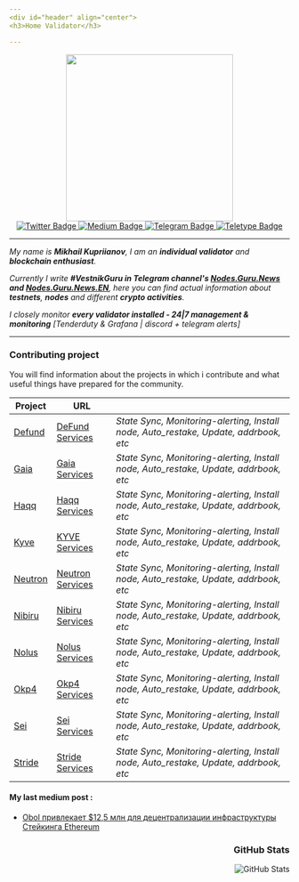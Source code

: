 ```yaml
---
<div id="header" align="center">
<h3>Home Validator</h3>

---
```


<div id="header" align="center">
  <img src="https://media0.giphy.com/media/6FT3QE3AJMfwJDZBNr/giphy.gif?cid=ecf05e47svouk7n1hdv06dvyhz5l51d79w7vi16af5yow8vv&rid=giphy.gif&ct=s" width="300"/>
<div id="badges">
  <a href="https://twitter.com/MikhailKupriya2">
    <img src="https://img.shields.io/badge/Twitter-blue?logo=Twitter&logoColor=white" alt="Twitter Badge"/>
  </a>
  <a href="https://medium.com/@MikhailKupriya2">
    <img src="https://img.shields.io/badge/Medium-black?logo=Medium&logoColor=white" alt="Medium Badge"/>
  </a>
  <a href="https://t.me/kupriianov88">
    <img src="https://img.shields.io/badge/Telegram-blue?logo=Telegram&logoColor=white" alt="Telegram Badge"/>
  </a>
  <a href="https://teletype.in/@kupriianov88">
    <img src="https://img.shields.io/badge/Teletype-black?logo=Teletype&logoColor=white" alt="Teletype Badge"/>
  </a>
  </div>

  ---

  <div id="header" align="left">

*My name is **Mikhail Kupriianov**, I am an **individual validator** and **blockchain enthusiast**.*

*Currently I write **#VestnikGuru in Telegram channel's [Nodes.Guru.News](https://t.me/NodesGuruNews) and [Nodes.Guru.News.EN](https://t.me/NodesGuruNews_ENG)**, here you can find actual information about **testnets**, **nodes** and different **crypto activities**.*

*I closely monitor **every validator installed - 24|7 management & monitoring** [Tenderduty & Grafana | discord + telegram alerts]*

  ---

    
### Contributing project

You will find information about the projects in which i contribute and what useful things have prepared for the community.

| Project | URL                                                                                                        |                                |
|-----------------------------------|----------------------------------------------------------------------------------|------------------------------------------------------------------|
| [Defund](https://www.defund.app/) | [DeFund Services](https://github.com/88Mikhail88/My_Testnets/tree/main/Defund)   | *State Sync, Monitoring-alerting, Install node, Auto_restake, Update, addrbook, etc*       |
| [Gaia]()                          | [Gaia Services](https://github.com/88Mikhail88/My_Testnets/tree/main/Gaia)       | *State Sync, Monitoring-alerting, Install node, Auto_restake, Update, addrbook, etc*       |
| [Haqq](https://islamiccoin.net/)  | [Haqq Services](https://github.com/88Mikhail88/My_Testnets/tree/main/Haqq)       | *State Sync, Monitoring-alerting, Install node, Auto_restake, Update, addrbook, etc*       |
| [Kyve](https://www.kyve.network/) | [KYVE Services](https://github.com/88Mikhail88/My_Testnets/tree/main/KYVE)       | *State Sync, Monitoring-alerting, Install node, Auto_restake, Update, addrbook, etc*       |
| [Neutron](https://neutron.org/)   | [Neutron Services](https://github.com/88Mikhail88/My_Testnets/tree/main/Neutron) | *State Sync, Monitoring-alerting, Install node, Auto_restake, Update, addrbook, etc*       |
| [Nibiru](https://nibiru.fi/)      | [Nibiru Services](https://github.com/88Mikhail88/My_Testnets/tree/main/Nibiru)   | *State Sync, Monitoring-alerting, Install node, Auto_restake, Update, addrbook, etc*       |
| [Nolus](https://nolus.io/)        | [Nolus Services](https://github.com/88Mikhail88/My_Testnets/tree/main/Nolus)     | *State Sync, Monitoring-alerting, Install node, Auto_restake, Update, addrbook, etc*       |
| [Okp4](https://okp4.network/)     | [Okp4 Services](https://github.com/88Mikhail88/My_Testnets/tree/main/Okp4)       | *State Sync, Monitoring-alerting, Install node, Auto_restake, Update, addrbook, etc*       |
| [Sei](https://www.seinetwork.io/) | [Sei Services](https://github.com/88Mikhail88/My_Testnets/tree/main/Sei)         | *State Sync, Monitoring-alerting, Install node, Auto_restake, Update, addrbook, etc*       |
| [Stride](https://stride.zone/)    | [Stride Services](https://github.com/88Mikhail88/My_Testnets/tree/main/Stride)   | *State Sync, Monitoring-alerting, Install node, Auto_restake, Update, addrbook, etc*       |

<div id="header" align="left">

#### My last medium post :
<!-- BLOG-POST-LIST:START -->
- [Obol привлекает $12,5 млн для децентрализации инфраструктуры Стейкинга Ethereum](https://medium.com/@MikhailKupriya2/o-cfcbae90c3e5?source=rss-10e84f172f22------2)
<!-- BLOG-POST-LIST:END -->

  <div id="header" align="right"><h3>GitHub Stats</h3>
<p><img src="https://github-readme-stats.vercel.app/api?username=88Mikhail88&amp;show_icons=true" alt="GitHub Stats"></p>
<img src="https://komarev.com/ghpvc/?username=88Mikhail88&style=flat-square&color=blue" alt=""/>

  
